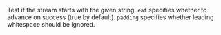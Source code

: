 Test if the stream starts with the given string. `eat` specifies whether to advance on success (true by default). `padding` specifies whether leading whitespace should be ignored.
